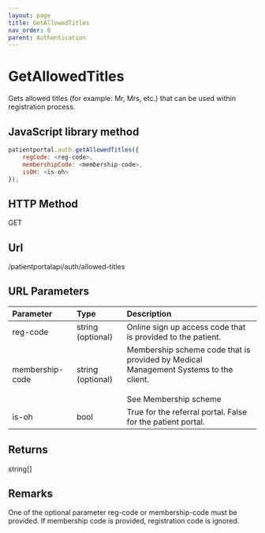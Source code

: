 ```yaml
---
layout: page
title: GetAllowedTitles
nav_order: 8
parent: Authentication
---
```


# GetAllowedTitles

Gets allowed titles (for example: Mr, Mrs, etc.) that can be used within registration process.

## JavaScript library method

```javascript
patientportal.auth.getAllowedTitles({
    regCode: <reg-code>,
    membershipCode: <membership-code>,
    isOH: <is-oh>
});
```

## HTTP Method

GET

## ****Url****

/patientportalapi/auth/allowed-titles

## URL Parameters

| Parameter | Type   | Description                                                 |
|:----------|:-------|:------------------------------------------------------------|
| reg-code | string (optional) | Online sign up access code that is provided to the patient. |
| membership-code | string (optional) | Membership scheme code that is provided by Medical Management Systems to the client.<br><br>See Membership scheme |
| is-oh | bool | True for the referral portal. False for the patient portal. |

## Returns

string\[\]

## Remarks

One of the optional parameter reg-code or membership-code must be provided. If membership code is provided, registration code is ignored.

